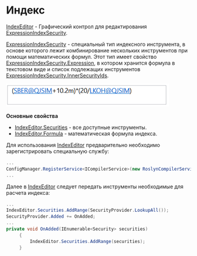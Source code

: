 # Индекс

[IndexEditor](xref:StockSharp.Xaml.IndexEditor) \- Графический контрол для редактирования [ExpressionIndexSecurity](xref:StockSharp.Algo.Expressions.ExpressionIndexSecurity). 

[ExpressionIndexSecurity](xref:StockSharp.Algo.Expressions.ExpressionIndexSecurity) \- специальный тип индексного инструмента, в основе которого лежит комбинирование нескольких инструментов при помощи математических формул. Этот тип имеет свойство [ExpressionIndexSecurity.Expression](xref:StockSharp.Algo.Expressions.ExpressionIndexSecurity.Expression), в котором хранится формула в текстовом виде и список подлежащих инструментов [ExpressionIndexSecurity.InnerSecurityIds](xref:StockSharp.Algo.Expressions.ExpressionIndexSecurity.InnerSecurityIds). 

![GUI IndexSecurityWindow](../../../../images/gui_indexsecuritywindow.png)

**Основные свойства**

- [IndexEditor.Securities](xref:StockSharp.Xaml.IndexEditor.Securities) \- все доступные инструменты.
- [IndexEditor.Formula](xref:StockSharp.Xaml.IndexEditor.Formula) \- математическая формула индекса.

Для использования [IndexEditor](xref:StockSharp.Xaml.IndexEditor) предварительно необходимо зарегистрировать специальную службу:

```cs
...
ConfigManager.RegisterService<ICompilerService>(new RoslynCompilerService());
...
```

Далее в [IndexEditor](xref:StockSharp.Xaml.IndexEditor) следует передать инструменты необходимые для расчета индекса:

```cs
...
IndexEditor.Securities.AddRange(SecurityProvider.LookupAll());
SecurityProvider.Added += OnAdded;
...
private void OnAdded(IEnumerable<Security> securities)
     {
         IndexEditor.Securities.AddRange(securities);
     }
```
